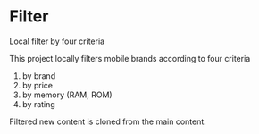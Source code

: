 # Filter
Local filter by four criteria

This project locally filters mobile brands
according to four criteria
1. by brand
2. by price
3. by memory (RAM, ROM)
4. by rating

Filtered new content is cloned from the main content.
